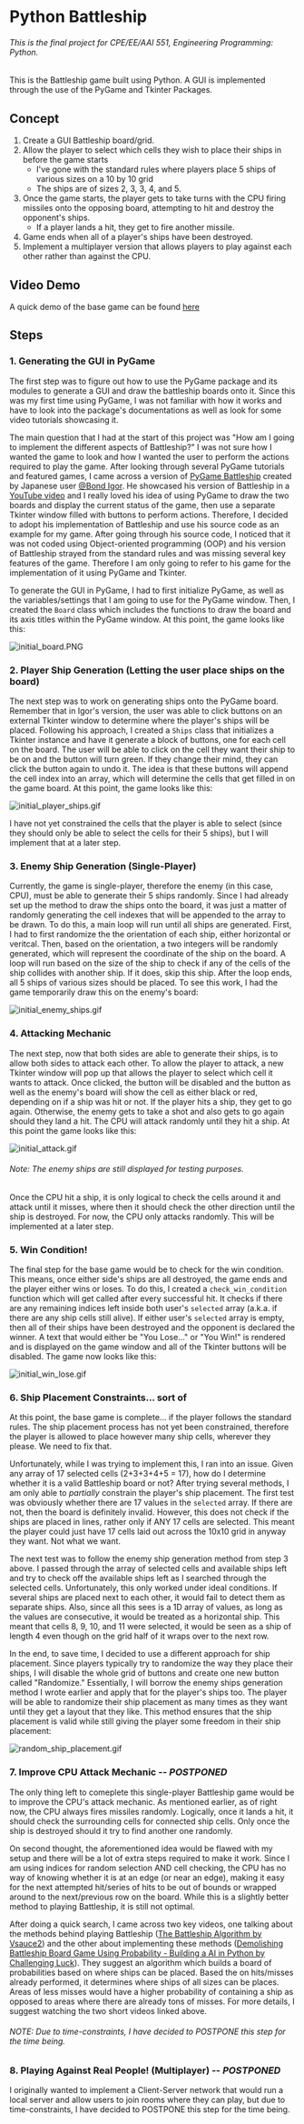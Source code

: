 # Python Battleship

###### This is the final project for CPE/EE/AAI 551, Engineering Programming: Python.
This is the Battleship game built using Python. A GUI is implemented through the use of the PyGame and Tkinter Packages.

## Concept
1. Create a GUI Battleship board/grid.
2. Allow the player to select which cells they wish to place their ships in before the game starts
	- I've gone with the standard rules where players place 5 ships of various sizes on a 10 by 10 grid
	- The ships are of sizes 2, 3, 3, 4, and 5.
3. Once the game starts, the player gets to take turns with the CPU firing missiles onto the opposing board, attempting to hit and destroy the opponent's ships.
	- If a player lands a hit, they get to fire another missile.
4. Game ends when all of a player's ships have been destroyed.
5. Implement a multiplayer version that allows players to play against each other rather than against the CPU.

## Video Demo
A quick demo of the base game can be found [here](https://youtu.be/tUbF7VPHI1A)

## Steps
### 1. Generating the GUI in PyGame
The first step was to figure out how to use the PyGame package and its modules to generate a GUI and draw the battleship boards onto it. Since this was my first time using PyGame, I was not familiar with how it works and have to look into the package's documentations as well as look for some video tutorials showcasing it. 

The main question that I had at the start of this project was "How am I going to implement the different aspects of Battleship?" I was not sure how I wanted the game to look and how I wanted the user to perform the actions required to play the game. After looking through several PyGame tutorials and featured games, I came across a version of [PyGame Battleship](https://github.com/igor-bond16/Battle_Ship_Game/tree/master/Battle%20Ship%20Complete) created by Japanese user [@Bond Igor](https://github.com/igor-bond16). He showcased his version of Battleship in a [YouTube video](https://www.youtube.com/watch?v=jZ3F4kNnxM4) and I really loved his idea of using PyGame to draw the two boards and display the current status of the game, then use a separate Tkinter window filled with buttons to perform actions. Therefore, I decided to adopt his implementation of Battleship and use his source code as an example for my game. After going through his source code, I noticed that it was not coded using Object-oriented programming (OOP) and his version of Battleship strayed from the standard rules and was missing several key features of the game. Therefore I am only going to refer to his game for the implementation of it using PyGame and Tkinter.

To generate the GUI in PyGame, I had to first initialize PyGame, as well as the variables/settings that I am going to use for the PyGame window. Then, I created the `Board` class which includes the functions to draw the board and its axis titles within the PyGame window. At this point, the game looks like this:

![initial_board.PNG](./Images/initial_board.PNG)

### 2. Player Ship Generation (Letting the user place ships on the board)
The next step was to work on generating ships onto the PyGame board. Remember that in Igor's version, the user was able to click buttons on an external Tkinter window to determine where the player's ships will be placed. Following his approach, I created a `Ships` class that initializes a Tkinter instance and have it generate a block of buttons, one for each cell on the board. The user will be able to click on the cell they want their ship to be on and the button will turn green. If they change their mind, they can click the button again to undo it. The idea is that these buttons will append the cell index into an array, which will determine the cells that get filled in on the game board. At this point, the game looks like this:

![initial_player_ships.gif](./Images/initial_player_ships.gif)

I have not yet constrained the cells that the player is able to select (since they should only be able to select the cells for their 5 ships), but I will implement that at a later step.

### 3. Enemy Ship Generation (Single-Player)
Currently, the game is single-player, therefore the enemy (in this case, CPU), must be able to generate their 5 ships randomly. Since I had already set up the method to draw the ships onto the board, it was just a matter of randomly generating the cell indexes that will be appended to the array to be drawn. To do this, a main loop will run until all ships are generated. First, I had to first randomize the the orientation of each ship, either horizontal or veritcal. Then, based on the orientation, a two integers will be randomly generated, which will represent the coordinate of the ship on the board. A loop will run based on the size of the ship to check if any of the cells of the ship collides with another ship. If it does, skip this ship. After the loop ends, all 5 ships of various sizes should be placed. To see this work, I had the game temporarily draw this on the enemy's board:

![initial_enemy_ships.gif](./Images/initial_enemy_ships.gif)

### 4. Attacking Mechanic
The next step, now that both sides are able to generate their ships, is to allow both sides to attack each other. To allow the player to attack, a new Tkinter window will pop up that allows the player to select which cell it wants to attack. Once clicked, the button will be disabled and the button as well as the enemy's board will show the cell as either black or red, depending on if a ship was hit or not. If the player hits a ship, they get to go again. Otherwise, the enemy gets to take a shot and also gets to go again should they land a hit. The CPU will attack randomly until they hit a ship. At this point the game looks like this:

![initial_attack.gif](./Images/initial_attack.gif)

###### Note: The enemy ships are still displayed for testing purposes.

Once the CPU hit a ship, it is only logical to check the cells around it and attack until it misses, where then it should check the other direction until the ship is destroyed. For now, the CPU only attacks randomly. This will be implemented at a later step.

### 5. Win Condition!
The final step for the base game would be to check for the win condition. This means, once either side's ships are all destroyed, the game ends and the player either wins or loses. To do this, I created a `check_win_condition` function which will get called after every successful hit. It checks if there are any remaining indices left inside both user's `selected` array (a.k.a. if there are any ship cells still alive). If either user's `selected` array is empty, then all of their ships have been destroyed and the opponent is declared the winner. A text that would either be "You Lose..." or "You Win!" is rendered and is displayed on the game window and all of the Tkinter buttons will be disabled. The game now looks like this:

![initial_win_lose.gif](./Images/initial_win_lose.gif)

### 6. Ship Placement Constraints... sort of
At this point, the base game is complete... if the player follows the standard rules. The ship placement process has not yet been constrained, therefore the player is allowed to place however many ship cells, wherever they please. We need to fix that.

Unfortunately, while I was trying to implement this, I ran into an issue. Given any array of 17 selected cells (2+3+3+4+5 = 17), how do I determine whether it is a valid Battleship board or not? After trying several methods, I am only able to *partially* constrain the player's ship placement. The first test was obviously whether there are 17 values in the `selected` array. If there are not, then the board is definitely invalid. However, this does not check if the ships are placed in lines, rather only if ANY 17 cells are selected. This meant the player could just have 17 cells laid out across the 10x10 grid in anyway they want. Not what we want. 

The next test was to follow the enemy ship generation method from step 3 above. I passed through the array of selected cells and available ships left and try to check off the available ships left as I searched through the selected cells. Unfortunately, this only worked under ideal conditions. If several ships are placed next to each other, it would fail to detect them as separate ships. Also, since all this sees is a 1D array of values, as long as the values are consecutive, it would be treated as a horizontal ship. This meant that cells 8, 9, 10, and 11 were selected, it would be seen as a ship of length 4 even though on the grid half of it wraps over to the next row.

In the end, to save time, I decided to use a different approach for ship placement. Since players typically try to randomize the way they place their ships, I will disable the whole grid of buttons and create one new button called "Randomize." Essentially, I will borrow the enemy ships generation method I wrote earlier and apply that for the player's ships too. The player will be able to randomize their ship placement as many times as they want until they get a layout that they like. This method ensures that the ship placement is valid while still giving the player some freedom in their ship placement:

![random_ship_placement.gif](./Images/random_ship_placement.gif)

### 7. Improve CPU Attack Mechanic -- ***POSTPONED***
The only thing left to comeplete this single-player Battleship game would be to improve the CPU's attack mechanic. As mentioned earlier, as of right now, the CPU always fires missiles randomly. Logically, once it lands a hit, it should check the surrounding cells for connected ship cells. Only once the ship is destroyed should it try to find another one randomly.

On second thought, the aforementioned idea would be flawed with my setup and there will be a lot of extra steps required to make it work. Since I am using indices for random selection AND cell checking, the CPU has no way of knowing whether it is at an edge (or near an edge), making it easy for the next attempted hit/series of hits to be out of bounds or wrapped around to the next/previous row on the board. While this is a slightly better method to playing Battleship, it is still not optimal.

After doing a quick search, I came across two key videos, one talking about the methods behind playing Battleship ([The Battleship Algorithm by Vsauce2](https://www.youtube.com/watch?v=LbALFZoRrw8)) and the other about implementing these methods ([Demolishing Battleship Board Game Using Probability - Building a AI in Python by Challenging Luck](https://www.youtube.com/watch?v=aCj8Ajc1yUU)). They suggest an algorithm which builds a board of probabilities based on where ships can be placed. Based the on hits/misses already performed, it determines where ships of all sizes can be places. Areas of less misses would have a higher probability of containing a ship as opposed to areas where there are already tons of misses. For more details, I suggest watching the two short videos linked above.

###### NOTE: Due to time-constraints, I have decided to POSTPONE this step for the time being.

### 8. Playing Against Real People! (Multiplayer) -- ***POSTPONED***
I originally wanted to implement a Client-Server network that would run a local server and allow users to join rooms where they can play, but due to time-constraints, I have decided to POSTPONE this step for the time being.